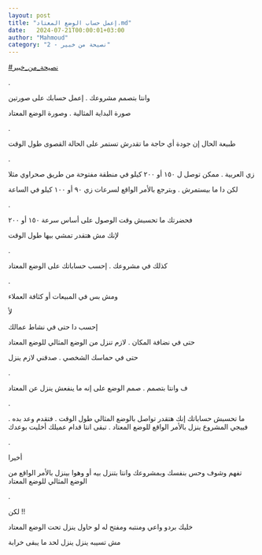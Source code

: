 ```yaml
---
layout: post
title: "إعمل حساب الوضع المعتاد.md"
date:   2024-07-21T00:00:01+03:00
author: "Mahmoud"
category: "2 - نصيحة من خبير"
---
```

[<u>\#نصيحة_من_خبير</u>](https://www.facebook.com/hashtag/%D9%86%D8%B5%D9%8A%D8%AD%D8%A9_%D9%85%D9%86_%D8%AE%D8%A8%D9%8A%D8%B1?__eep__=6&__cft__%5b0%5d=AZWhBrl0G11IvzqMBCqzM_BDsh7FHbkW-IxEcUCXI1dBYXzCRwwI-Us9ntTD8dDaqgIMTkGGs1dy_p0o10YJTP2ynIgUPBOtN4S8PIIEDtFO1skCv-lShEmjFohCKqm7N7gtW9vIvzyhHDHHEkJw8I-I11IYWma87z5zusZhdKy9CiFu2Ks3escfxTY9FgRJPMCBFAn8bKP9-T_SychHTJdk&__tn__=*NK-R)

.

وانتا بتصمم مشروعك . إعمل حسابك على صورتين

صورة البداية المثالية . وصورة الوضع المعتاد

.

طبيعة الحال إن جودة أي حاجة ما تقدرش تستمر على الحالة
القصوى طول الوقت

.

زي العربية . ممكن توصل ل ١٥٠ أو ٢٠٠ كيلو في منطقة مفتوحة
من طريق صحراوي مثلا

لكن دا ما بيستمرش . وبترجع بالأمر الواقع لسرعات زي ٩٠ أو
١٠٠ كيلو في الساعة

.

فحضرتك ما تحسبش وقت الوصول على أساس سرعة ١٥٠ أو
٢٠٠

لإنك مش هتقدر تمشي بيها طول الوقت

.

كذلك في مشروعك . إحسب حساباتك على الوضع المعتاد

.

ومش بس في المبيعات أو كثافة العملاء

لأ

إحسب دا حتى في نشاط عمالك

حتى في نضافة المكان . لازم تنزل من الوضع المثالي للوضع
المعتاد

حتى في حماسك الشخصي . صدقني لازم ينزل

.

ف وانتا بتصمم . صمم الوضع على إنه ما ينفعش ينزل عن
المعتاد

.

ما تحسبش حساباتك إنك هتقدر تواصل بالوضع المثالي طول
الوقت . فتقدم وعد بده . فييجي المشروع ينزل بالأمر الواقع للوضع المعتاد .
تبقى انتا قدام عميلك أخليت بوعدك

.

أخيرا

تفهم وشوف وحس بنفسك وبمشروعك وانتا بتنزل بيه أو وهوا
بينزل بالأمر الواقع من الوضع المثالي للوضع المعتاد

.

لكن !!

خليك بردو واعي ومنتبه ومفتح له لو حاول ينزل تحت الوضع
المعتاد

مش تسيبه ينزل ينزل لحد ما يبقى خرابة
